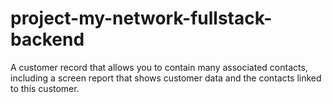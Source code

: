 # project-my-network-fullstack-backend
A customer record that allows you to contain many associated contacts, including a screen report that shows customer data and the contacts linked to this customer.
